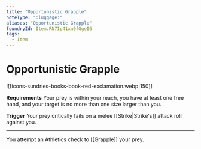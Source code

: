 ```yaml
---
title: "Opportunistic Grapple"
noteType: ":luggage:"
aliases: "Opportunistic Grapple"
foundryId: Item.RN7Ip41xn0fGgeI6
tags:
  - Item
---
```


# Opportunistic Grapple
![[icons-sundries-books-book-red-exclamation.webp|150]]

**Requirements** Your prey is within your reach, you have at least one free hand, and your target is no more than one size larger than you.

**Trigger** Your prey critically fails on a melee [[Strike|Strike's]] attack roll against you.

* * *

You attempt an Athletics check to [[Grapple]] your prey.
